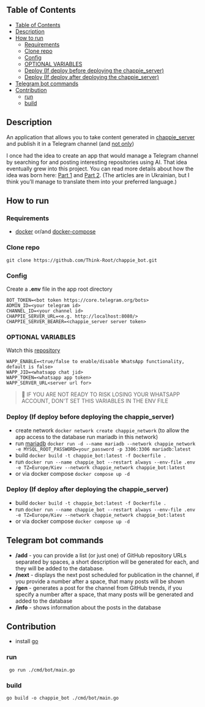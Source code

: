 ## Table of Contents

- [Table of Contents](#table-of-contents)
- [Description](#description)
- [How to run](#how-to-run)
  - [Requirements](#requirements)
  - [Clone repo](#clone-repo)
  - [Config](#config)
  - [OPTIONAL VARIABLES](#optional-variables)
  - [Deploy (If deploy before deploying the chappie\_server)](#deploy-if-deploy-before-deploying-the-chappie_server)
  - [Deploy (If deploy after deploying the chappie\_server)](#deploy-if-deploy-after-deploying-the-chappie_server)
- [Telegram bot commands](#telegram-bot-commands)
- [Contribution](#contribution)
  - [run](#run)
  - [build](#build)


## Description

An application that allows you to take content generated in [chappie_server](https://github.com/Think-Root/chappie_server) and publish it in a Telegram channel (and [not only](https://github.com/Think-Root/wapp))

I once had the idea to create an app that would manage a Telegram channel by searching for and posting interesting repositories using AI. That idea eventually grew into this project. You can read more details about how the idea was born here: [Part 1](https://drukarnia.com.ua/articles/yak-chatgpt-vede-za-mene-kanal-v-telegram-i-u-nogo-ce-maizhe-vikhodit-chastina-1-VywRW) and [Part 2](https://drukarnia.com.ua/articles/yak-chatgpt-vede-za-mene-kanal-v-telegram-i-u-nogo-ce-maizhe-vikhodit-chastina-2-X9Yjz). (The articles are in Ukrainian, but I think you’ll manage to translate them into your preferred language.)

## How to run

### Requirements

- [docker](https://docs.docker.com/engine/install/) or/and [docker-compose](https://docs.docker.com/compose/install/)

### Clone repo

```shell
git clone https://github.com/Think-Root/chappie_bot.git
```

### Config

Create a **.env** file in the app root directory

```properties
BOT_TOKEN=<bot token https://core.telegram.org/bots>
ADMIN_ID=<your telegram id>
CHANNEL_ID=<your channel id>
CHAPPIE_SERVER_URL=<e.g. http://localhost:8080/>
CHAPPIE_SERVER_BEARER=<chappie_server server token>
```

### OPTIONAL VARIABLES

Watch this [repository](https://github.com/Think-Root/wapp)

```properties
WAPP_ENABLE=<true/false to enable/disable WhatsApp functionality, default is false>
WAPP_JID=<whatsapp chat jid>
WAPP_TOKEN=<whatsapp app token>
WAPP_SERVER_URL<server url for>
```

> 🔴 IF YOU ARE NOT READY TO RISK LOSING YOUR WHATSAPP ACCOUNT, DON'T SET THIS VARIABLES IN THE ENV FILE

### Deploy (If deploy before deploying the chappie_server)

- create network `docker network create chappie_network` (to allow the app access to the database run mariadb in this network)
- run [mariadb](https://hub.docker.com/_/mariadb) `docker run -d --name mariadb --network chappie_network -e MYSQL_ROOT_PASSWORD=your_password -p 3306:3306 mariadb:latest`
- build `docker build -t chappie_bot:latest -f Dockerfile .`
- run `docker run --name chappie_bot --restart always --env-file .env -e TZ=Europe/Kiev --network chappie_network chappie_bot:latest`
- or via docker compose `docker compose up -d`

### Deploy (If deploy after deploying the chappie_server)

- build `docker build -t chappie_bot:latest -f Dockerfile .`
- run `docker run --name chappie_bot --restart always --env-file .env -e TZ=Europe/Kiev --network chappie_network chappie_bot:latest`
- or via docker compose `docker compose up -d`

## Telegram bot commands

- **/add** - you can provide a list (or just one) of GitHub repository URLs separated by spaces, a short description will be generated for each, and they will be added to the database.
- **/next** - displays the next post scheduled for publication in the channel, if you provide a number after a space, that many posts will be shown
- **/gen** - generates a post for the channel from GitHub trends, if you specify a number after a space, that many posts will be generated and added to the database
- **/info** - shows information about the posts in the database

## Contribution

- install [go](https://go.dev/dl/)

### run
```shell
 go run ./cmd/bot/main.go  
```

### build
```shell
go build -o chappie_bot ./cmd/bot/main.go
```
